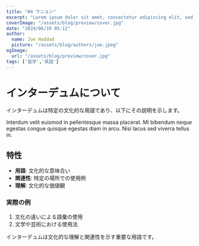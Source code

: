 ```yaml
---
title: "#4 ウニョン"
excerpt: "Lorem ipsum dolor sit amet, consectetur adipiscing elit, sed do eiusmod tempor incididunt ut labore et dolore magna aliqua. Praesent elementum facilisis leo vel fringilla est ullamcorper eget. At imperdiet dui accumsan sit amet nulla facilities morbi tempus."
coverImage: "/assets/blog/preview/cover.jpg"
date: "2024/06/19 05:12"
author:
  name: Joe Haddad
  picture: "/assets/blog/authors/joe.jpeg"
ogImage:
  url: "/assets/blog/preview/cover.jpg"
tags: ['留学','英語']
---
```


# インターデュムについて

インターデュムは特定の文化的な用語であり、以下にその説明を示します。

Interdum velit euismod in pellentesque massa placerat. Mi bibendum neque egestas congue quisque egestas diam in arcu. Nisi lacus sed viverra tellus in.

## 特性

- **用語**: 文化的な意味合い
- **関連性**: 特定の場所での使用例
- **理解**: 文化的な価値観

### 実際の例

1. 文化の違いによる語彙の使用
2. 文学や芸術における使用法

インターデュムは文化的な理解と関連性を示す重要な用語です。

